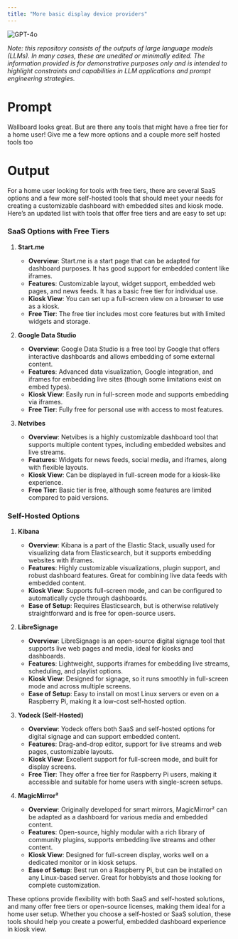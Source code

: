 ```yaml
---
title: "More basic display device providers"
---
```

![GPT-4o](https://img.shields.io/badge/GPT--4o-3333FF?style=for-the-badge&logo=openai&logoColor=white)



*Note: this repository consists of the outputs of large language models (LLMs). In many cases, these are unedited or minimally edited. The information provided is for demonstrative purposes only and is intended to highlight constraints and capabilities in LLM applications and prompt engineering strategies.*


# Prompt

Wallboard looks great. But are there any tools that might have a free tier for a home user! Give me a few more options and a couple more self hosted tools too
# Output
For a home user looking for tools with free tiers, there are several SaaS options and a few more self-hosted tools that should meet your needs for creating a customizable dashboard with embedded sites and kiosk mode. Here’s an updated list with tools that offer free tiers and are easy to set up:

### **SaaS Options with Free Tiers**

1. **Start.me**
   - **Overview**: Start.me is a start page that can be adapted for dashboard purposes. It has good support for embedded content like iframes.
   - **Features**: Customizable layout, widget support, embedded web pages, and news feeds. It has a basic free tier for individual use.
   - **Kiosk View**: You can set up a full-screen view on a browser to use as a kiosk.
   - **Free Tier**: The free tier includes most core features but with limited widgets and storage.

2. **Google Data Studio**
   - **Overview**: Google Data Studio is a free tool by Google that offers interactive dashboards and allows embedding of some external content.
   - **Features**: Advanced data visualization, Google integration, and iframes for embedding live sites (though some limitations exist on embed types).
   - **Kiosk View**: Easily run in full-screen mode and supports embedding via iframes.
   - **Free Tier**: Fully free for personal use with access to most features.

3. **Netvibes**
   - **Overview**: Netvibes is a highly customizable dashboard tool that supports multiple content types, including embedded websites and live streams.
   - **Features**: Widgets for news feeds, social media, and iframes, along with flexible layouts.
   - **Kiosk View**: Can be displayed in full-screen mode for a kiosk-like experience.
   - **Free Tier**: Basic tier is free, although some features are limited compared to paid versions.

### **Self-Hosted Options**

1. **Kibana**
   - **Overview**: Kibana is a part of the Elastic Stack, usually used for visualizing data from Elasticsearch, but it supports embedding websites with iframes.
   - **Features**: Highly customizable visualizations, plugin support, and robust dashboard features. Great for combining live data feeds with embedded content.
   - **Kiosk View**: Supports full-screen mode, and can be configured to automatically cycle through dashboards.
   - **Ease of Setup**: Requires Elasticsearch, but is otherwise relatively straightforward and is free for open-source users.

2. **LibreSignage**
   - **Overview**: LibreSignage is an open-source digital signage tool that supports live web pages and media, ideal for kiosks and dashboards.
   - **Features**: Lightweight, supports iframes for embedding live streams, scheduling, and playlist options.
   - **Kiosk View**: Designed for signage, so it runs smoothly in full-screen mode and across multiple screens.
   - **Ease of Setup**: Easy to install on most Linux servers or even on a Raspberry Pi, making it a low-cost self-hosted option.

3. **Yodeck (Self-Hosted)**
   - **Overview**: Yodeck offers both SaaS and self-hosted options for digital signage and can support embedded content.
   - **Features**: Drag-and-drop editor, support for live streams and web pages, customizable layouts.
   - **Kiosk View**: Excellent support for full-screen mode, and built for display screens.
   - **Free Tier**: They offer a free tier for Raspberry Pi users, making it accessible and suitable for home users with single-screen setups.

4. **MagicMirror²**
   - **Overview**: Originally developed for smart mirrors, MagicMirror² can be adapted as a dashboard for various media and embedded content.
   - **Features**: Open-source, highly modular with a rich library of community plugins, supports embedding live streams and other content.
   - **Kiosk View**: Designed for full-screen display, works well on a dedicated monitor or in kiosk setups.
   - **Ease of Setup**: Best run on a Raspberry Pi, but can be installed on any Linux-based server. Great for hobbyists and those looking for complete customization.

These options provide flexibility with both SaaS and self-hosted solutions, and many offer free tiers or open-source licenses, making them ideal for a home user setup. Whether you choose a self-hosted or SaaS solution, these tools should help you create a powerful, embedded dashboard experience in kiosk view.